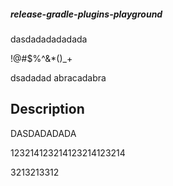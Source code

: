 ##### release-gradle-plugins-playground




dasdadadadadada




!@#$%^&*()_+

dsadadad
abracadabra





## Description 
DASDADADADA

123214123214123214123214   


3213213312
